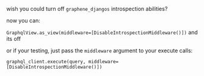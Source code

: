 wish you could turn off `graphene_djangos` introspection abilities? 

now you can:

`GraphqlView.as_view(middleware=[DisableIntrospectionMiddleware()])` and its off

or if your testing, just pass the `middleware` argument to your execute calls:

`graphql_client.execute(query, middleware=[DisableIntrospectionMiddleware()])`
